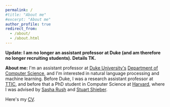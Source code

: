 ```yaml
---
permalink: /
#title: "About me"
#excerpt: "About me"
author_profile: true
redirect_from:
  - /about/
  - /about.html
---
```


**Update: I am no longer an assistant professor at Duke (and am therefore no longer recruiting students). Details TK.**

**About me:** I'm an assistant professor at [Duke University's](https://www.duke.edu) [Department of Computer Science](https://www.cs.duke.edu/), and I'm interested in natural language processing and machine learning. Before Duke, I was a research assistant professor at [TTIC](http://www.ttic.edu/), and before that a PhD student in Computer Science at [Harvard](https://www.seas.harvard.edu), where I was advised by [Sasha Rush](http://rush-nlp.com/) and [Stuart Shieber](http://www.eecs.harvard.edu/shieber/).

Here's my [CV](http://swiseman.github.io/files/swiseman_cv.pdf).

